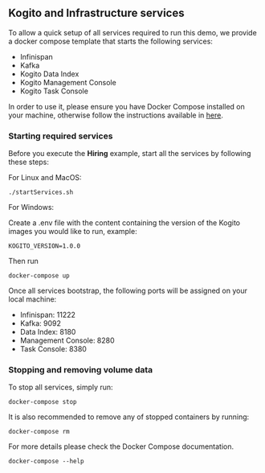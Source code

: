 ## Kogito and Infrastructure services

To allow a quick setup of all services required to run this demo, we provide a docker compose template that starts the following services:
- Infinispan
- Kafka
- Kogito Data Index
- Kogito Management Console
- Kogito Task Console

In order to use it, please ensure you have Docker Compose installed on your machine, otherwise follow the instructions available
 in [here](https://docs.docker.com/compose/install/).
 
### Starting required services

  Before you execute the **Hiring** example, start all the services by following these steps:

  For Linux and MacOS:

    ./startServices.sh

  For Windows:
   
  Create a .env file with the content containing the version of the Kogito images you would like to run, example:

    KOGITO_VERSION=1.0.0

  Then run

    docker-compose up

  Once all services bootstrap, the following ports will be assigned on your local machine:
  - Infinispan: 11222
  - Kafka: 9092
  - Data Index: 8180
  - Management Console: 8280
  - Task Console: 8380

### Stopping and removing volume data
  
  To stop all services, simply run:

    docker-compose stop

  It is also recommended to remove any of stopped containers by running:
  
    docker-compose rm
    
  For more details please check the Docker Compose documentation.
  
    docker-compose --help
